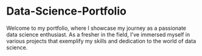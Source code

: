 # Data-Science-Portfolio
Welcome to my portfolio, where I showcase my journey as a passionate data science enthusiast. As a fresher in the field, I've immersed myself in various projects that exemplify my skills and dedication to the world of data science.
